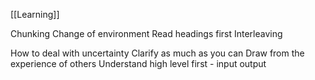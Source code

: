 [[Learning]]

Chunking
Change of environment
Read headings first
Interleaving

How to deal with uncertainty
Clarify as much as you can
Draw from the experience of others
Understand high level first - input output

